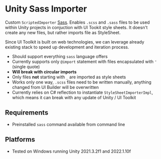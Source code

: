 # Unity Sass Importer

Custom `ScriptedImporter` [Sass](https://sass-lang.com/). Enables `.scss` and `.sass` files to be used within Unity projects in conjuction with UI Tookit style sheets. It doesn't create any new files, but rather imports file as StyleSheet.

Since UI Toolkit is built on web technologies, we can leverage already existing stack to speed up development and iteration process.

- Should support everything `sass` language offers
- Currently supports only `@import` statement with files encapsulated with `'` (single quote)
- **Will break with circular imports**
- Only files **not** starting with `_` are imported as style sheets
- Works only one way, `.scss` files need to be written manually, anything changed from UI Builder will be overwritten
- Currently relies on C# reflection to instantiate `StyleSheetImporterImpl`, which means it can break with any update of Unity / UI Toolkit

## Requirements
- Preinstalled `sass` command available from command line

## Platforms
- Tested on Windows running Unity 2021.3.2f1 and 2022.1.10f
